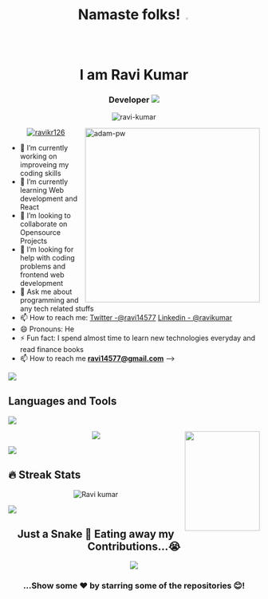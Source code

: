 <h1 align="center"> Namaste folks! <img src="https://camo.githubusercontent.com/35d3d11359a49bf12aebb834cc13fd81b95eff4e/68747470733a2f2f6d656469612e67697068792e636f6d2f6d656469612f6876524a434c467a6361737252346961377a2f67697068792e676966" height="2.5%" width="2.5%"><br>I am Ravi Kumar</h1>
<h3 align="center">Developer <img src="https://user-images.githubusercontent.com/73097560/115834477-dbab4500-a447-11eb-908a-139a6edaec5c.gif"></h3>

<p align="center"> <img src="https://komarev.com/ghpvc/?username=ravikr126&label=Profile%20views&color=0e75b6&style=flat" alt="ravi-kumar" /> </p>
<p><img align="right" src="https://github.com/Adam-pw/Adam-pw/blob/main/animation_500_kxa883sd.gif" alt="adam-pw" width="350px" align="right" /></p>
<p align="center"> <a href="https://github.com/ryo-ma/github-profile-trophy"><img src="https://github-profile-trophy.vercel.app/?username=ravikr126" alt="ravikr126" /></a> </p>



- 🔭 I’m currently working on improveing my coding skills
- 🌱 I’m currently learning Web development and React
- 👯 I’m looking to collaborate on Opensource Projects
- 🤔 I’m looking for help with coding problems and frontend web development
- 💬 Ask me about programming and any tech related stuffs
- 📫 How to reach me: [Twitter -@ravi14577](https://twitter.com/ravi14577)   [Linkedin - @ravikumar](https://www.linkedin.com/in/ravi-kumar-950747b4/)
- 😄 Pronouns: He
- ⚡ Fun fact: I spend almost time to learn new technologies everyday and read finance books
- 📫 How to reach me **ravi14577@gmail.com**
-->

<img src="https://user-images.githubusercontent.com/73097560/115834477-dbab4500-a447-11eb-908a-139a6edaec5c.gif">


## Languages and Tools 

<p>
	<p align="left" height="100">
<a height="200" href="https://github.com/DenverCoder1/readme-typing-svg"><img margin-top="500px" src="https://readme-typing-svg.herokuapp.com?lines=Eat;Code;Sleep;Repeat&width=75&height=45"></a></p>
<img align='right' src="https://media.giphy.com/media/TEnXkcsHrP4YedChhA/giphy.gif" width="150" height="200" frameBorder="0" class="giphy-embed" allowFullScreen></img>
<p align="center" margin="0" >
  <p align="center">
  <a href="https://skillicons.dev">
    <img src="https://skillicons.dev/icons?i=git,github,kubernetes,docker,vim,aws,c,cpp,py,html,css,tailwind,bootstrap,js,express,firebase,linux,materialui,mongodb,mysql,nodejs,vscode" />
  </a>
</p>
</p>
</p>


<img src="https://user-images.githubusercontent.com/73097560/115834477-dbab4500-a447-11eb-908a-139a6edaec5c.gif">


## 🔥 Streak Stats
<p align="center"><img src="https://github-readme-streak-stats.herokuapp.com/?user=ravikr126&theme=algolia" alt="Ravi kumar"  /></p>
<img src="https://user-images.githubusercontent.com/73097560/115834477-dbab4500-a447-11eb-908a-139a6edaec5c.gif"></a>
<div align="center">

## Just a Snake 🐍 Eating away my Contributions...😭
<!-- ![snake gif](https://raw.githubusercontent.com/Thelalitagarwal/Thelalitagarwal/output/github-contribution-grid-snake.svg) -->

<img src="https://user-images.githubusercontent.com/73097560/115834477-dbab4500-a447-11eb-908a-139a6edaec5c.gif"></a>


### ...Show some ❤️ by starring some of the repositories 😊!

</div>
